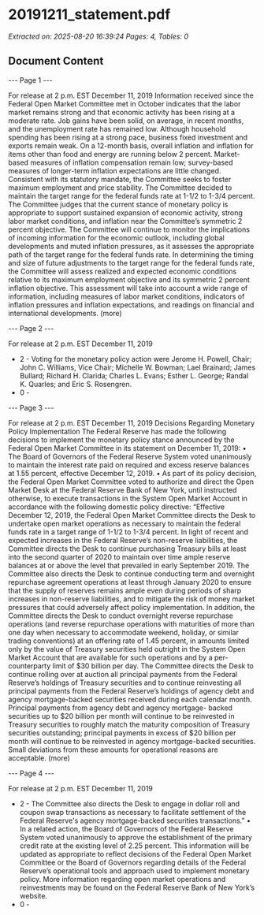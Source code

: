 # 20191211_statement.pdf

*Extracted on: 2025-08-20 16:39:24*
*Pages: 4, Tables: 0*

## Document Content

--- Page 1 ---

For release at 2 p.m. EST December 11, 2019
Information received since the Federal Open Market Committee met in October
indicates that the labor market remains strong and that economic activity has been rising
at a moderate rate. Job gains have been solid, on average, in recent months, and the
unemployment rate has remained low. Although household spending has been rising at a
strong pace, business fixed investment and exports remain weak. On a 12-month basis,
overall inflation and inflation for items other than food and energy are running below 2
percent. Market-based measures of inflation compensation remain low; survey-based
measures of longer-term inflation expectations are little changed.
Consistent with its statutory mandate, the Committee seeks to foster maximum
employment and price stability. The Committee decided to maintain the target range for
the federal funds rate at 1-1/2 to 1-3/4 percent. The Committee judges that the current
stance of monetary policy is appropriate to support sustained expansion of economic
activity, strong labor market conditions, and inflation near the Committee’s symmetric
2 percent objective. The Committee will continue to monitor the implications of
incoming information for the economic outlook, including global developments and
muted inflation pressures, as it assesses the appropriate path of the target range for the
federal funds rate.
In determining the timing and size of future adjustments to the target range for the
federal funds rate, the Committee will assess realized and expected economic conditions
relative to its maximum employment objective and its symmetric 2 percent inflation
objective. This assessment will take into account a wide range of information, including
measures of labor market conditions, indicators of inflation pressures and inflation
expectations, and readings on financial and international developments.
(more)

--- Page 2 ---

For release at 2 p.m. EST December 11, 2019
- 2 -
Voting for the monetary policy action were Jerome H. Powell, Chair; John C.
Williams, Vice Chair; Michelle W. Bowman; Lael Brainard; James Bullard; Richard H.
Clarida; Charles L. Evans; Esther L. George; Randal K. Quarles; and Eric S. Rosengren.
- 0 -

--- Page 3 ---

For release at 2 p.m. EST December 11, 2019
Decisions Regarding Monetary Policy Implementation
The Federal Reserve has made the following decisions to implement the monetary policy
stance announced by the Federal Open Market Committee in its statement on December
11, 2019:
• The Board of Governors of the Federal Reserve System voted unanimously to
maintain the interest rate paid on required and excess reserve balances at 1.55
percent, effective December 12, 2019.
• As part of its policy decision, the Federal Open Market Committee voted to
authorize and direct the Open Market Desk at the Federal Reserve Bank of New
York, until instructed otherwise, to execute transactions in the System Open Market
Account in accordance with the following domestic policy directive:
“Effective December 12, 2019, the Federal Open Market Committee directs the
Desk to undertake open market operations as necessary to maintain the federal
funds rate in a target range of 1-1/2 to 1-3/4 percent. In light of recent and
expected increases in the Federal Reserve’s non-reserve liabilities, the Committee
directs the Desk to continue purchasing Treasury bills at least into the second
quarter of 2020 to maintain over time ample reserve balances at or above the level
that prevailed in early September 2019. The Committee also directs the Desk to
continue conducting term and overnight repurchase agreement operations at least
through January 2020 to ensure that the supply of reserves remains ample even
during periods of sharp increases in non-reserve liabilities, and to mitigate the risk
of money market pressures that could adversely affect policy implementation. In
addition, the Committee directs the Desk to conduct overnight reverse repurchase
operations (and reverse repurchase operations with maturities of more than one
day when necessary to accommodate weekend, holiday, or similar trading
conventions) at an offering rate of 1.45 percent, in amounts limited only by the
value of Treasury securities held outright in the System Open Market Account
that are available for such operations and by a per-counterparty limit of $30
billion per day.
The Committee directs the Desk to continue rolling over at auction all principal
payments from the Federal Reserve’s holdings of Treasury securities and to
continue reinvesting all principal payments from the Federal Reserve’s holdings
of agency debt and agency mortgage-backed securities received during each
calendar month. Principal payments from agency debt and agency mortgage-
backed securities up to $20 billion per month will continue to be reinvested in
Treasury securities to roughly match the maturity composition of Treasury
securities outstanding; principal payments in excess of $20 billion per month will
continue to be reinvested in agency mortgage-backed securities. Small deviations
from these amounts for operational reasons are acceptable.
(more)

--- Page 4 ---

For release at 2 p.m. EST December 11, 2019
- 2 -
The Committee also directs the Desk to engage in dollar roll and coupon swap
transactions as necessary to facilitate settlement of the Federal Reserve's agency
mortgage-backed securities transactions.”
• In a related action, the Board of Governors of the Federal Reserve System voted
unanimously to approve the establishment of the primary credit rate at the existing
level of 2.25 percent.
This information will be updated as appropriate to reflect decisions of the Federal Open
Market Committee or the Board of Governors regarding details of the Federal Reserve’s
operational tools and approach used to implement monetary policy.
More information regarding open market operations and reinvestments may be found on
the Federal Reserve Bank of New York’s website.
- 0 -